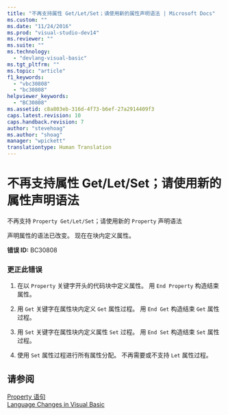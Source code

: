```yaml
---
title: "不再支持属性 Get/Let/Set；请使用新的属性声明语法 | Microsoft Docs"
ms.custom: ""
ms.date: "11/24/2016"
ms.prod: "visual-studio-dev14"
ms.reviewer: ""
ms.suite: ""
ms.technology: 
  - "devlang-visual-basic"
ms.tgt_pltfrm: ""
ms.topic: "article"
f1_keywords: 
  - "vbc30808"
  - "bc30808"
helpviewer_keywords: 
  - "BC30808"
ms.assetid: c8a803eb-316d-4f73-b6ef-27a2914409f3
caps.latest.revision: 10
caps.handback.revision: 7
author: "stevehoag"
ms.author: "shoag"
manager: "wpickett"
translationtype: Human Translation
---
```

# 不再支持属性 Get/Let/Set；请使用新的属性声明语法
不再支持 `Property Get/Let/Set`；请使用新的 `Property` 声明语法  
  
 声明属性的语法已改变。 现在在块内定义属性。  
  
 **错误 ID:** BC30808  
  
### 更正此错误  
  
1.  在以 `Property` 关键字开头的代码块中定义属性。 用 `End Property` 构造结束属性。  
  
2.  用 `Get` 关键字在属性块内定义 `Get` 属性过程。 用 `End Get` 构造结束 `Get` 属性过程。  
  
3.  用 `Set` 关键字在属性块内定义属性 `Set` 过程。 用 `End Set` 构造结束 `Set` 属性过程。  
  
4.  使用 `Set` 属性过程进行所有属性分配。 不再需要或不支持 `Let` 属性过程。  
  
## 请参阅  
 [Property 语句](../../visual-basic/language-reference/statements/property-statement.md)   
 [Language Changes in Visual Basic](http://msdn.microsoft.com/zh-cn/a1be4461-a0e4-4a88-a32c-dcad41ed119a)